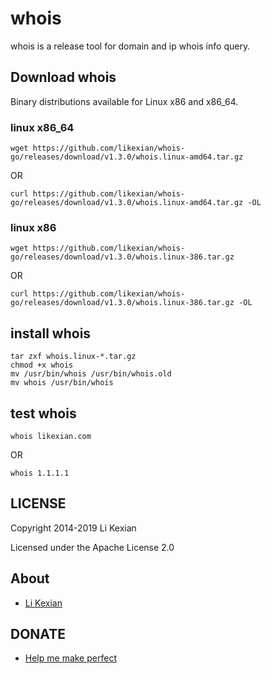 # whois

whois is a release tool for domain and ip whois info query.

## Download whois

Binary distributions available for Linux x86 and x86_64.

### linux x86_64

    wget https://github.com/likexian/whois-go/releases/download/v1.3.0/whois.linux-amd64.tar.gz

OR

    curl https://github.com/likexian/whois-go/releases/download/v1.3.0/whois.linux-amd64.tar.gz -OL

### linux x86

    wget https://github.com/likexian/whois-go/releases/download/v1.3.0/whois.linux-386.tar.gz

OR

    curl https://github.com/likexian/whois-go/releases/download/v1.3.0/whois.linux-386.tar.gz -OL

## install whois

    tar zxf whois.linux-*.tar.gz
    chmod +x whois
    mv /usr/bin/whois /usr/bin/whois.old
    mv whois /usr/bin/whois

## test whois

    whois likexian.com

OR

    whois 1.1.1.1

## LICENSE

Copyright 2014-2019 Li Kexian

Licensed under the Apache License 2.0

## About

- [Li Kexian](https://www.likexian.com/)

## DONATE

- [Help me make perfect](https://www.likexian.com/donate/)

